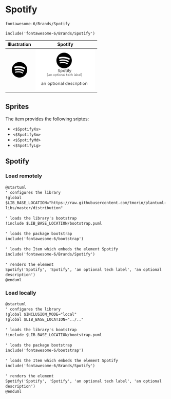# Spotify


```text
fontawesome-6/Brands/Spotify
```

```text
include('fontawesome-6/Brands/Spotify')
```



| Illustration | Spotify |
| :---: | :---: |
| ![illustration for Illustration](../../fontawesome-6/Brands/Spotify.png) | ![illustration for Spotify](../../fontawesome-6/Brands/Spotify.Local.png) |



## Sprites
The item provides the following sriptes:

- `<$SpotifyXs>`
- `<$SpotifySm>`
- `<$SpotifyMd>`
- `<$SpotifyLg>`





## Spotify

### Load remotely
```plantuml
@startuml
' configures the library
!global $LIB_BASE_LOCATION="https://raw.githubusercontent.com/tmorin/plantuml-libs/master/distribution"

' loads the library's bootstrap
!include $LIB_BASE_LOCATION/bootstrap.puml

' loads the package bootstrap
include('fontawesome-6/bootstrap')

' loads the Item which embeds the element Spotify
include('fontawesome-6/Brands/Spotify')

' renders the element
Spotify('Spotify', 'Spotify', 'an optional tech label', 'an optional description')
@enduml
```

### Load locally
```plantuml
@startuml
' configures the library
!global $INCLUSION_MODE="local"
!global $LIB_BASE_LOCATION="../.."

' loads the library's bootstrap
!include $LIB_BASE_LOCATION/bootstrap.puml

' loads the package bootstrap
include('fontawesome-6/bootstrap')

' loads the Item which embeds the element Spotify
include('fontawesome-6/Brands/Spotify')

' renders the element
Spotify('Spotify', 'Spotify', 'an optional tech label', 'an optional description')
@enduml
```


